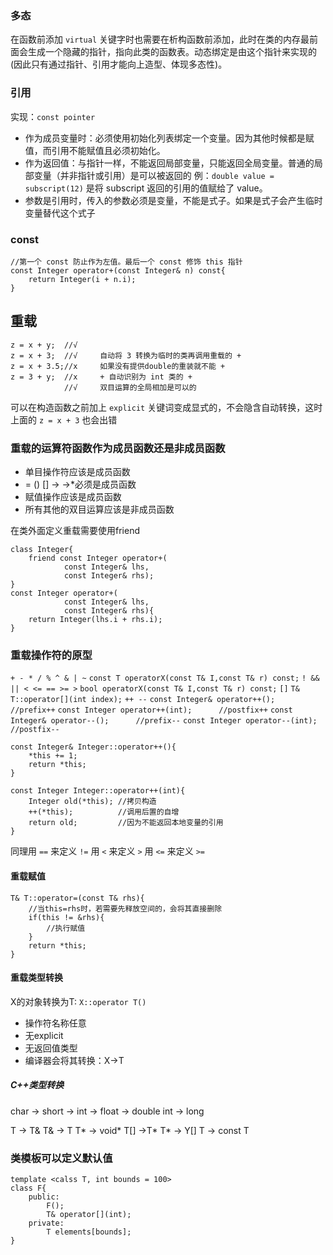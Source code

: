 ### 多态
在函数前添加 `virtual` 关键字时也需要在析构函数前添加，此时在类的内存最前面会生成一个隐藏的指针，指向此类的函数表。动态绑定是由这个指针来实现的(因此只有通过指针、引用才能向上造型、体现多态性)。
### 引用
实现：``const pointer``
- 作为成员变量时：必须使用初始化列表绑定一个变量。因为其他时候都是赋值，而引用不能赋值且必须初始化。
- 作为返回值：与指针一样，不能返回局部变量，只能返回全局变量。普通的局部变量（并非指针或引用）是可以被返回的
例：``double value = subscript(12)`` 是将 subscript 返回的引用的值赋给了 value。
- 参数是引用时，传入的参数必须是变量，不能是式子。如果是式子会产生临时变量替代这个式子

### const
```
//第一个 const 防止作为左值。最后一个 const 修饰 this 指针
const Integer operator+(const Integer& n) const{
    return Integer(i + n.i);
}
```

## 重载
```
z = x + y;  //√
z = x + 3;  //√     自动将 3 转换为临时的类再调用重载的 + 
z = x + 3.5;//x     如果没有提供double的重装就不能 +
z = 3 + y;  //x     + 自动识别为 int 类的 +
            //√     双目运算的全局相加是可以的
```
可以在构造函数之前加上 ``explicit`` 关键词变成显式的，不会隐含自动转换，这时上面的 ``z = x + 3`` 也会出错
### 重载的运算符函数作为成员函数还是非成员函数
- 单目操作符应该是成员函数
- =  ()  []  ->  ->*必须是成员函数
- 赋值操作应该是成员函数
- 所有其他的双目运算应该是非成员函数

在类外面定义重载需要使用friend
```
class Integer{
    friend const Integer operator+(
            const Integer& lhs,
            const Integer& rhs);
}
const Integer operator+(
            const Integer& lhs,
            const Integer& rhs){
    return Integer(lhs.i + rhs.i);
}
```

### 重载操作符的原型
``+ - * / % ^ & | ~``
``const T operatorX(const T& I,const T& r) const;``
``! && || < <= == >= >``
``bool operatorX(const T& I,const T& r) const;``
``[]``
``T& T::operator[](int index);``
``++ --``
``const Integer& operator++();      //prefix++``
``const Integer operator++(int);      //postfix++``
``const Integer& operator--();      //prefix--``
``const Integer operator--(int);      //postfix--``

```
const Integer& Integer::operator++(){
    *this += 1;
    return *this;
}

const Integer Integer::operator++(int){
    Integer old(*this); //拷贝构造
    ++(*this);          //调用后置的自增
    return old;         //因为不能返回本地变量的引用
}
```

同理用 ``==`` 来定义 ``!=``
    用 ``<`` 来定义 ``>``
    用 ``<=`` 来定义 ``>=``

#### 重载赋值
```
T& T::operator=(const T& rhs){
    //当this=rhs时，若需要先释放空间的，会将其直接删除
    if(this != &rhs){
        //执行赋值
    }
    return *this;
}
```

#### 重载类型转换
X的对象转换为T:
``X::operator T()``
- 操作符名称任意
- 无explicit
- 无返回值类型
- 编译器会将其转换：X->T

##### C++类型转换
char -> short -> int -> float -> double
                 int -> long

T -> T&     T& -> T     T* -> void*
T[] ->T*    T* -> Y[]   T -> const T

### 类模板可以定义默认值
```
template <calss T, int bounds = 100>
class F{
    public:
        F();
        T& operator[](int);
    private:
        T elements[bounds];
}
```